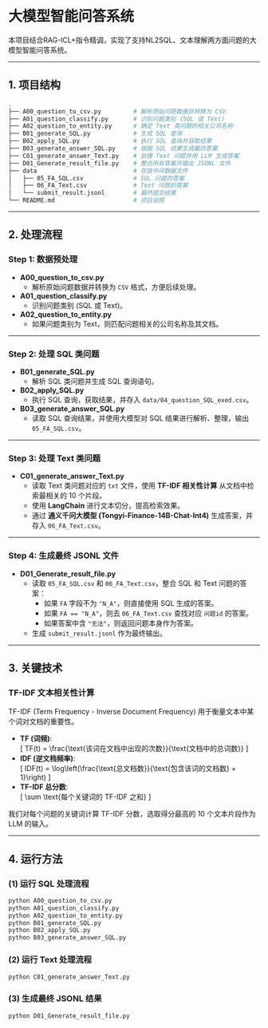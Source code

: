 # **大模型智能问答系统**

本项目结合RAG-ICL+指令精调，实现了支持NL2SQL、文本理解两方面问题的大模型智能问答系统。

---

## **1. 项目结构**

```bash
.
├── A00_question_to_csv.py         # 解析原始问题数据并转换为 CSV
├── A01_question_classify.py       # 识别问题类别 (SQL 或 Text)
├── A02_question_to_entity.py      # 确定 Text 类问题的相关公司名称
├── B01_generate_SQL.py            # 生成 SQL 查询
├── B02_apply_SQL.py               # 执行 SQL 查询并获取结果
├── B03_generate_answer_SQL.py     # 根据 SQL 结果生成最终答案
├── C01_generate_answer_Text.py    # 处理 Text 问题并用 LLM 生成答案
├── D01_Generate_result_file.py    # 整合所有答案并输出 JSONL 文件
├── data                           # 存放中间数据文件
│   ├── 05_FA_SQL.csv              # SQL 问题的答案
│   ├── 06_FA_Text.csv             # Text 问题的答案
│   └── submit_result.jsonl        # 最终提交结果
└── README.md                      # 项目说明
```
---

## **2. 处理流程**

### **Step 1: 数据预处理**
- **A00_question_to_csv.py**  
  - 解析原始问题数据并转换为 `CSV` 格式，方便后续处理。
- **A01_question_classify.py**  
  - 识别问题类别 (SQL 或 Text)。
- **A02_question_to_entity.py**  
  - 如果问题类别为 Text，则匹配问题相关的公司名称及其文档。

---

### **Step 2: 处理 SQL 类问题**
- **B01_generate_SQL.py**  
  - 解析 SQL 类问题并生成 SQL 查询语句。
- **B02_apply_SQL.py**  
  - 执行 SQL 查询，获取结果，并存入 `data/04_question_SQL_exed.csv`。
- **B03_generate_answer_SQL.py**  
  - 读取 SQL 查询结果，并使用大模型对 SQL 结果进行解析、整理，输出 `05_FA_SQL.csv`。

---

### **Step 3: 处理 Text 类问题**
- **C01_generate_answer_Text.py**  
  - 读取 Text 类问题对应的 `txt` 文件，使用 **TF-IDF 相关性计算** 从文档中检索最相关的 10 个片段。
  - 使用 **LangChain** 进行文本切分，提高检索效果。
  - 通过 **通义千问大模型 (Tongyi-Finance-14B-Chat-Int4)** 生成答案，并存入 `06_FA_Text.csv`。

---

### **Step 4: 生成最终 JSONL 文件**
- **D01_Generate_result_file.py**  
  - 读取 `05_FA_SQL.csv` 和 `06_FA_Text.csv`，整合 SQL 和 Text 问题的答案：
    - 如果 `FA` 字段不为 `"N_A"`，则直接使用 SQL 生成的答案。
    - 如果 `FA == "N_A"`，则去 `06_FA_Text.csv` 查找对应 `问题id` 的答案。
    - 如果答案中含 `"无法"`，则返回问题本身作为答案。
  - 生成 `submit_result.jsonl` 作为最终输出。

---

## **3. 关键技术**

### **TF-IDF 文本相关性计算**
TF-IDF (Term Frequency - Inverse Document Frequency) 用于衡量文本中某个词对文档的重要性。

- **TF (词频)**:  
  \[
  TF(t) = \frac{\text{该词在文档中出现的次数}}{\text{文档中的总词数}}
  \]
- **IDF (逆文档频率)**:  
  \[
  IDF(t) = \log\left(\frac{\text{总文档数}}{\text{包含该词的文档数} + 1}\right)
  \]
- **TF-IDF 总分数**:  
  \[
  \sum \text{每个关键词的 TF-IDF 之和}
  \]

我们对每个问题的关键词计算 TF-IDF 分数，选取得分最高的 10 个文本片段作为 LLM 的输入。

---

## **4. 运行方法**

### **(1) 运行 SQL 处理流程**
```bash
python A00_question_to_csv.py
python A01_question_classify.py
python A02_question_to_entity.py
python B01_generate_SQL.py
python B02_apply_SQL.py
python B03_generate_answer_SQL.py
```

### **(2) 运行 Text 处理流程**
```bash
python C01_generate_answer_Text.py
```

### **(3) 生成最终 JSONL 结果**
```bash
python D01_Generate_result_file.py
```
